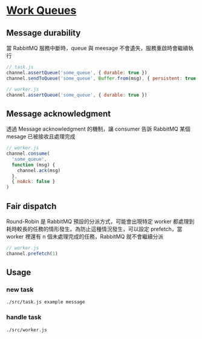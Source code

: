 # [Work Queues](https://www.rabbitmq.com/tutorials/tutorial-two-javascript.html)

## Message durability

當 RabbitMQ 服務中斷時，queue 與 meesage 不會遺失，服務重啟時會繼續執行

```javascript
// task.js
channel.assertQueue('some_queue', { durable: true })
channel.sendToQueue('some_queue', Buffer.from(msg), { persistent: true })

// worker.js
channel.assertQueue('some_queue', { durable: true })
```

## Message acknowledgment

透過 Message acknowledgment 的機制，讓 consumer 告訴 RabbitMQ 某個 mesage 已被接收且處理完成

```javascript
// worker.js
channel.consume(
  'some_queue',
  function (msg) {
    channel.ack(msg)
  },
  { noAck: false }
)
```

## Fair dispatch

Round-Robin 是 RabbitMQ 預設的分派方式，可能會出現特定 worker 都處理到耗時較長的任務的情形發生。為防止這種情況發生，可以設定 prefetch，當 worker 裡還有 n 個未處理完成的任務，RabbitMQ 就不會繼續分派

```javascript
// worker.js
channel.prefetch(1)
```

## Usage

### new task

```
./src/task.js example message
```

### handle task

```
./src/worker.js
```
